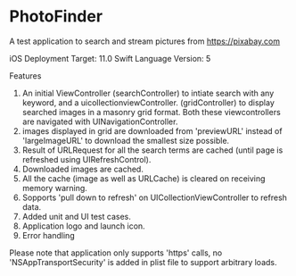 # PhotoFinder
A test application to search and stream pictures from https://pixabay.com

iOS Deployment Target: 11.0
Swift Language Version: 5

Features

1. An initial  ViewController (searchController) to intiate search with any keyword, and a uicollectionviewController. (gridController) to display searched images in a masonry grid format. Both these viewcontrollers are navigated with UINavigationController.
2. images displayed in grid are downloaded from 'previewURL' instead of 'largeImageURL' to download the smallest size possible.
3. Result of URLRequest for all the search terms are cached (until page is refreshed using UIRefreshControl).
4. Downloaded images are cached.
5. All the cache (image as well as URLCache) is cleared on receiving memory warning.
6. Sopports 'pull down to refresh' on UICollectionViewController to refresh data.
7. Added unit and UI test cases.
8. Application logo and launch icon. 
9. Error handling

Please note that application only supports 'https' calls, no 'NSAppTransportSecurity' is added in plist file to support arbitrary loads. 
